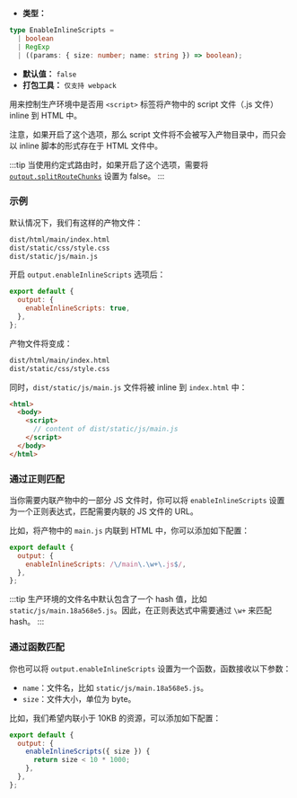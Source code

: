 - **类型：**

```ts
type EnableInlineScripts =
  | boolean
  | RegExp
  | ((params: { size: number; name: string }) => boolean);
```

- **默认值：** `false`
- **打包工具：** `仅支持 webpack`

用来控制生产环境中是否用 `<script>` 标签将产物中的 script 文件（.js 文件）inline 到 HTML 中。

注意，如果开启了这个选项，那么 script 文件将不会被写入产物目录中，而只会以 inline 脚本的形式存在于 HTML 文件中。

:::tip
当使用约定式路由时，如果开启了这个选项，需要将 [`output.splitRouteChunks`](https://modernjs.dev/configure/app/output/splitRouteChunks.html) 设置为 false。
:::

### 示例

默认情况下，我们有这样的产物文件：

```bash
dist/html/main/index.html
dist/static/css/style.css
dist/static/js/main.js
```

开启 `output.enableInlineScripts` 选项后：

```js
export default {
  output: {
    enableInlineScripts: true,
  },
};
```

产物文件将变成：

```bash
dist/html/main/index.html
dist/static/css/style.css
```

同时，`dist/static/js/main.js` 文件将被 inline 到 `index.html` 中：

```html
<html>
  <body>
    <script>
      // content of dist/static/js/main.js
    </script>
  </body>
</html>
```

### 通过正则匹配

当你需要内联产物中的一部分 JS 文件时，你可以将 `enableInlineScripts` 设置为一个正则表达式，匹配需要内联的 JS 文件的 URL。

比如，将产物中的 `main.js` 内联到 HTML 中，你可以添加如下配置：

```js
export default {
  output: {
    enableInlineScripts: /\/main\.\w+\.js$/,
  },
};
```

:::tip
生产环境的文件名中默认包含了一个 hash 值，比如 `static/js/main.18a568e5.js`。因此，在正则表达式中需要通过 `\w+` 来匹配 hash。
:::

### 通过函数匹配

你也可以将 `output.enableInlineScripts` 设置为一个函数，函数接收以下参数：

- `name`：文件名，比如 `static/js/main.18a568e5.js`。
- `size`：文件大小，单位为 byte。

比如，我们希望内联小于 10KB 的资源，可以添加如下配置：

```js
export default {
  output: {
    enableInlineScripts({ size }) {
      return size < 10 * 1000;
    },
  },
};
```
